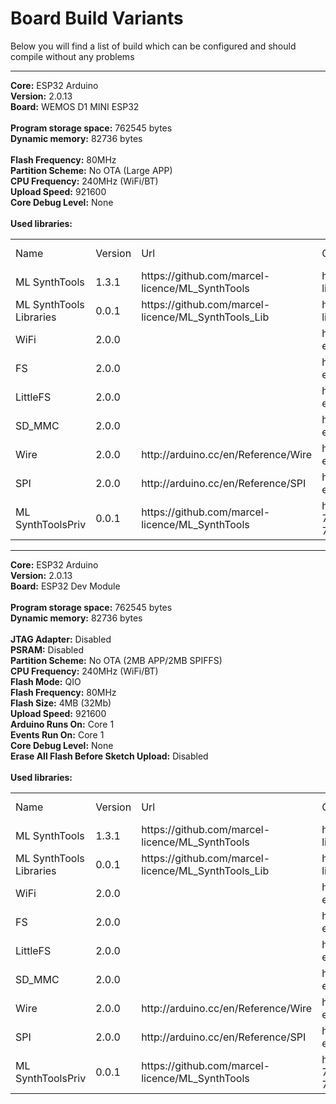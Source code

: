 <h1>Board Build Variants</h1>

Below you will find a list of build which can be configured and should compile without any problems

<hr>
<a name="espressif_2.0.13_esp32_d1_mini32"></a><b>Core:</b> <a h_ref="https://github.com/espressif/arduino-esp32">ESP32 Arduino</a><br />
<b>Version:</b> 2.0.13<br />
<b>Board:</b> WEMOS D1 MINI ESP32<br />
<br />
<b>Program storage space:</b> 762545 bytes<br />
<b>Dynamic memory:</b> 82736 bytes<br />
<br />
<b>Flash Frequency:</b> 80MHz<br />
<b>Partition Scheme:</b> No OTA (Large APP)<br />
<b>CPU Frequency:</b> 240MHz (WiFi/BT)<br />
<b>Upload Speed:</b> 921600<br />
<b>Core Debug Level:</b> None<br />
<br />
<b>Used libraries:</b><br />
<table>
    <tr>
        <td>Name</td>
        <td>Version</td>
        <td>Url</td>
        <td>Git</td>
        <td>Core library</td>
    </tr>
    <tr>
        <td>ML SynthTools</td>
        <td>1.3.1</td>
        <td>https://github.com/marcel-licence/ML_SynthTools</td>
        <td>https://github.com/marcel-licence/ML_SynthTools.git</td>
        <td>False</td>
    </tr>
    <tr>
        <td>ML SynthTools Libraries</td>
        <td>0.0.1</td>
        <td>https://github.com/marcel-licence/ML_SynthTools_Lib</td>
        <td>https://github.com/marcel-licence/ML_SynthTools_Lib.git</td>
        <td>False</td>
    </tr>
    <tr>
        <td>WiFi</td>
        <td>2.0.0</td>
        <td></td>
        <td>https://github.com/espressif/arduino-esp32.git</td>
        <td>True</td>
    </tr>
    <tr>
        <td>FS</td>
        <td>2.0.0</td>
        <td></td>
        <td>https://github.com/espressif/arduino-esp32.git</td>
        <td>True</td>
    </tr>
    <tr>
        <td>LittleFS</td>
        <td>2.0.0</td>
        <td></td>
        <td>https://github.com/espressif/arduino-esp32.git</td>
        <td>True</td>
    </tr>
    <tr>
        <td>SD_MMC</td>
        <td>2.0.0</td>
        <td></td>
        <td>https://github.com/espressif/arduino-esp32.git</td>
        <td>True</td>
    </tr>
    <tr>
        <td>Wire</td>
        <td>2.0.0</td>
        <td>http://arduino.cc/en/Reference/Wire</td>
        <td>https://github.com/espressif/arduino-esp32.git</td>
        <td>True</td>
    </tr>
    <tr>
        <td>SPI</td>
        <td>2.0.0</td>
        <td>http://arduino.cc/en/Reference/SPI</td>
        <td>https://github.com/espressif/arduino-esp32.git</td>
        <td>True</td>
    </tr>
    <tr>
        <td>ML SynthToolsPriv</td>
        <td>0.0.1</td>
        <td>https://github.com/marcel-licence/ML_SynthTools</td>
        <td>https://marcel-741@bitbucket.org/marcel-741/ml_synthtoolspriv.git</td>
        <td>False</td>
    </tr>
</table><hr>
<a name="espressif_2.0.13_esp32_esp32"></a><b>Core:</b> <a h_ref="https://github.com/espressif/arduino-esp32">ESP32 Arduino</a><br />
<b>Version:</b> 2.0.13<br />
<b>Board:</b> ESP32 Dev Module<br />
<br />
<b>Program storage space:</b> 762545 bytes<br />
<b>Dynamic memory:</b> 82736 bytes<br />
<br />
<b>JTAG Adapter:</b> Disabled<br />
<b>PSRAM:</b> Disabled<br />
<b>Partition Scheme:</b> No OTA (2MB APP/2MB SPIFFS)<br />
<b>CPU Frequency:</b> 240MHz (WiFi/BT)<br />
<b>Flash Mode:</b> QIO<br />
<b>Flash Frequency:</b> 80MHz<br />
<b>Flash Size:</b> 4MB (32Mb)<br />
<b>Upload Speed:</b> 921600<br />
<b>Arduino Runs On:</b> Core 1<br />
<b>Events Run On:</b> Core 1<br />
<b>Core Debug Level:</b> None<br />
<b>Erase All Flash Before Sketch Upload:</b> Disabled<br />
<br />
<b>Used libraries:</b><br />
<table>
    <tr>
        <td>Name</td>
        <td>Version</td>
        <td>Url</td>
        <td>Git</td>
        <td>Core library</td>
    </tr>
    <tr>
        <td>ML SynthTools</td>
        <td>1.3.1</td>
        <td>https://github.com/marcel-licence/ML_SynthTools</td>
        <td>https://github.com/marcel-licence/ML_SynthTools.git</td>
        <td>False</td>
    </tr>
    <tr>
        <td>ML SynthTools Libraries</td>
        <td>0.0.1</td>
        <td>https://github.com/marcel-licence/ML_SynthTools_Lib</td>
        <td>https://github.com/marcel-licence/ML_SynthTools_Lib.git</td>
        <td>False</td>
    </tr>
    <tr>
        <td>WiFi</td>
        <td>2.0.0</td>
        <td></td>
        <td>https://github.com/espressif/arduino-esp32.git</td>
        <td>True</td>
    </tr>
    <tr>
        <td>FS</td>
        <td>2.0.0</td>
        <td></td>
        <td>https://github.com/espressif/arduino-esp32.git</td>
        <td>True</td>
    </tr>
    <tr>
        <td>LittleFS</td>
        <td>2.0.0</td>
        <td></td>
        <td>https://github.com/espressif/arduino-esp32.git</td>
        <td>True</td>
    </tr>
    <tr>
        <td>SD_MMC</td>
        <td>2.0.0</td>
        <td></td>
        <td>https://github.com/espressif/arduino-esp32.git</td>
        <td>True</td>
    </tr>
    <tr>
        <td>Wire</td>
        <td>2.0.0</td>
        <td>http://arduino.cc/en/Reference/Wire</td>
        <td>https://github.com/espressif/arduino-esp32.git</td>
        <td>True</td>
    </tr>
    <tr>
        <td>SPI</td>
        <td>2.0.0</td>
        <td>http://arduino.cc/en/Reference/SPI</td>
        <td>https://github.com/espressif/arduino-esp32.git</td>
        <td>True</td>
    </tr>
    <tr>
        <td>ML SynthToolsPriv</td>
        <td>0.0.1</td>
        <td>https://github.com/marcel-licence/ML_SynthTools</td>
        <td>https://marcel-741@bitbucket.org/marcel-741/ml_synthtoolspriv.git</td>
        <td>False</td>
    </tr>
</table>